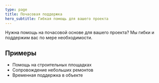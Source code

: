 ```yaml
---
type: page
title: Почасовая поддержка
hero_subtitle: Гибкая помощь для вашего проекта
---
```


Нужна помощь на почасовой основе для вашего проекта? Мы гибки и поддержим вас по мере необходимости.

## Примеры

- Помощь на строительных площадках
- Сопровождение небольших ремонтов
- Временная поддержка в объекте